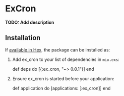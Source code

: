 # ExCron

**TODO: Add description**

## Installation

If [available in Hex](https://hex.pm/docs/publish), the package can be installed as:

  1. Add ex_cron to your list of dependencies in `mix.exs`:

        def deps do
          [{:ex_cron, "~> 0.0.1"}]
        end

  2. Ensure ex_cron is started before your application:

        def application do
          [applications: [:ex_cron]]
        end

